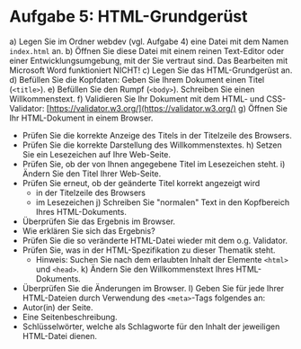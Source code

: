 # Aufgabe 5: HTML-Grundgerüst

a) Legen Sie im Ordner webdev (vgl. Aufgabe 4) eine Datei mit dem Namen `index.html` an.
b) Öffnen Sie diese Datei mit einem reinen Text-Editor oder einer Entwicklungsumgebung, mit der Sie vertraut sind. Das Bearbeiten mit Microsoft Word funktioniert NICHT!
c) Legen Sie das HTML-Grundgerüst an.
d) Befüllen Sie die Kopfdaten: Geben Sie Ihrem Dokument einen Titel (`<title>`).
e) Befüllen Sie den Rumpf (`<body>`). Schreiben Sie einen Willkommenstext.
f) Validieren Sie Ihr Dokument mit dem HTML- und CSS-Validator: [https://validator.w3.org/](https://validator.w3.org/)
g) Öffnen Sie Ihr HTML-Dokument in einem Browser.
   - Prüfen Sie die korrekte Anzeige des Titels in der Titelzeile des Browsers.
   - Prüfen Sie die korrekte Darstellung des Willkommenstextes.
h) Setzen Sie ein Lesezeichen auf Ihre Web-Seite.
   - Prüfen Sie, ob der von Ihnen angegebene Titel im Lesezeichen steht.
i) Ändern Sie den Titel Ihrer Web-Seite.
   - Prüfen Sie erneut, ob der geänderte Titel korrekt angezeigt wird
     - in der Titelzeile des Browsers
     - im Lesezeichen
j) Schreiben Sie "normalen" Text in den Kopfbereich Ihres HTML-Dokuments.
   - Überprüfen Sie das Ergebnis im Browser.
   - Wie erklären Sie sich das Ergebnis?
   - Prüfen Sie die so veränderte HTML-Datei wieder mit dem o.g. Validator.
   - Prüfen Sie, was in der HTML-Spezifikation zu dieser Thematik steht.
     - Hinweis: Suchen Sie nach dem erlaubten Inhalt der Elemente `<html>` und `<head>`.
k) Ändern Sie den Willkommenstext Ihres HTML-Dokuments.
   - Überprüfen Sie die Änderungen im Browser.
l) Geben Sie für jede Ihrer HTML-Dateien durch Verwendung des `<meta>`-Tags folgendes an:
   - Autor(in) der Seite.
   - Eine Seitenbeschreibung.
   - Schlüsselwörter, welche als Schlagworte für den Inhalt der jeweiligen HTML-Datei dienen.
